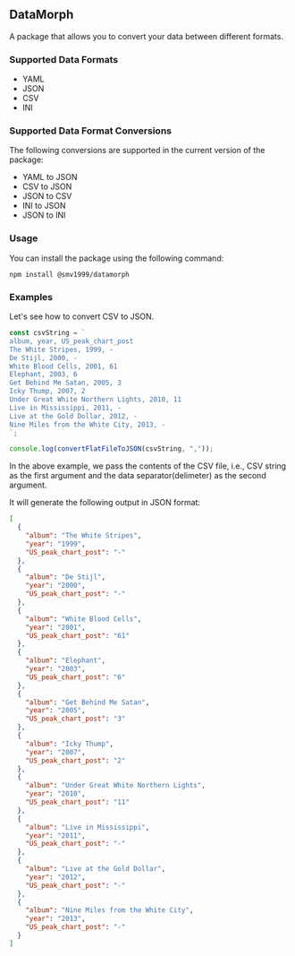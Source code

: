 ## DataMorph

A package that allows you to convert your data between different formats.

### Supported Data Formats

- YAML
- JSON
- CSV
- INI

### Supported Data Format Conversions

The following conversions are supported in the current version of the package:

- YAML to JSON
- CSV to JSON
- JSON to CSV
- INI to JSON
- JSON to INI

### Usage

You can install the package using the following command:

```
npm install @smv1999/datamorph
```

### Examples

Let's see how to convert CSV to JSON.

```js
const csvString = `
album, year, US_peak_chart_post
The White Stripes, 1999, -
De Stijl, 2000, -
White Blood Cells, 2001, 61
Elephant, 2003, 6
Get Behind Me Satan, 2005, 3
Icky Thump, 2007, 2
Under Great White Northern Lights, 2010, 11
Live in Mississippi, 2011, -
Live at the Gold Dollar, 2012, -
Nine Miles from the White City, 2013, -
`;

console.log(convertFlatFileToJSON(csvString, ","));
```

In the above example, we pass the contents of the CSV file, i.e., CSV string as the first argument and the data separator(delimeter) as the second argument.

It will generate the following output in JSON format:

```json
[
  {
    "album": "The White Stripes",
    "year": "1999",
    "US_peak_chart_post": "-"
  },
  {
    "album": "De Stijl",
    "year": "2000",
    "US_peak_chart_post": "-"
  },
  {
    "album": "White Blood Cells",
    "year": "2001",
    "US_peak_chart_post": "61"
  },
  {
    "album": "Elephant",
    "year": "2003",
    "US_peak_chart_post": "6"
  },
  {
    "album": "Get Behind Me Satan",
    "year": "2005",
    "US_peak_chart_post": "3"
  },
  {
    "album": "Icky Thump",
    "year": "2007",
    "US_peak_chart_post": "2"
  },
  {
    "album": "Under Great White Northern Lights",
    "year": "2010",
    "US_peak_chart_post": "11"
  },
  {
    "album": "Live in Mississippi",
    "year": "2011",
    "US_peak_chart_post": "-"
  },
  {
    "album": "Live at the Gold Dollar",
    "year": "2012",
    "US_peak_chart_post": "-"
  },
  {
    "album": "Nine Miles from the White City",
    "year": "2013",
    "US_peak_chart_post": "-"
  }
]
```
